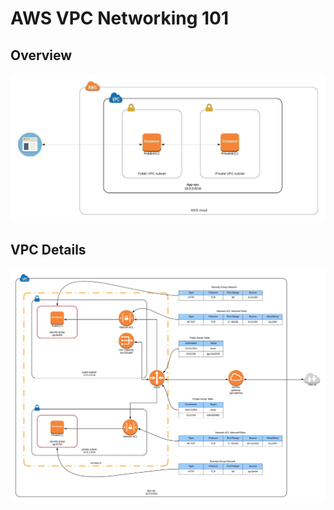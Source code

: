 # AWS VPC Networking 101

## Overview
![aws overview](doc/aws_network_overview.jpeg)


## VPC Details
![aws details](doc/aws_vpc_simple_network.jpeg)
